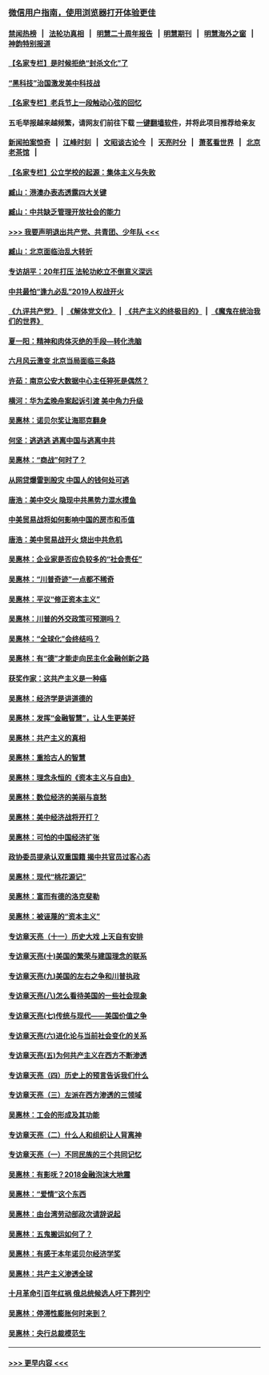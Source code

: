 ### [微信用户指南，使用浏览器打开体验更佳](https://github.com/gfw-breaker/banned-news1/blob/master/indexes/wechat-guide.md?t=0)
#### [禁闻热榜](热点新闻.md?t=0)  &nbsp;&nbsp;|&nbsp;&nbsp; [法轮功真相](https://github.com/gfw-breaker/truth/blob/master/README.md?t=0) &nbsp;&nbsp;|&nbsp;&nbsp; [明慧二十周年报告](https://github.com/gfw-breaker/mh-reports/blob/master/README.md?t=0) &nbsp;&nbsp;|&nbsp;&nbsp;[明慧期刊](https://github.com/gfw-breaker/mh-qikan) &nbsp;&nbsp;|&nbsp;&nbsp; [明慧海外之窗](https://github.com/gfw-breaker/mh-news/blob/master/README.md?t=0) &nbsp;&nbsp;|&nbsp;&nbsp; [神韵特别报道](https://github.com/gfw-breaker/mh-news/blob/master/shenyun.md?t=0)
#### [【名家专栏】是时候拒绝“封杀文化”了](../pages/nsc423/n11814093.md?t=02101433) 
#### [“黑科技”治国激发美中科技战](../pages/nsc423/n11638056.md?t=02101433) 
#### [【名家专栏】老兵节上一段触动心弦的回忆](../pages/nsc423/n11646016.md?t=02101433) 
#### 五毛举报越来越频繁，请网友们前往下载 [一键翻墙软件](https://github.com/gfw-breaker/ssr-accounts)，并将此项目推荐给亲友
#### [新闻拍案惊奇](https://github.com/gfw-breaker/banned-news1/blob/master/pages/link4.md) &nbsp;&nbsp;|&nbsp;&nbsp; [江峰时刻](https://github.com/gfw-breaker/banned-news1/blob/master/pages/link4.md) &nbsp;&nbsp;|&nbsp;&nbsp; [文昭谈古论今](https://github.com/gfw-breaker/banned-news1/blob/master/pages/link4.md) &nbsp;&nbsp;|&nbsp;&nbsp; [天亮时分](https://github.com/gfw-breaker/banned-news1/blob/master/pages/link4.md) &nbsp;&nbsp;|&nbsp;&nbsp; [萧茗看世界](https://github.com/gfw-breaker/banned-news1/blob/master/pages/link4.md) &nbsp;&nbsp;|&nbsp;&nbsp; [北京老茶馆](https://github.com/gfw-breaker/banned-news1/blob/master/pages/link4.md) &nbsp;&nbsp;|&nbsp;&nbsp; 
#### [【名家专栏】公立学校的起源：集体主义与失败](../pages/nsc423/n11601833.md?t=02101433) 
#### [臧山：港澳办表态透露四大关键](../pages/nsc423/n11421628.md?t=02101433) 
#### [臧山：中共缺乏管理开放社会的能力](../pages/nsc423/n11407457.md?t=02101433) 
#### [>>> 我要声明退出共产党、共青团、少年队 <<<](https://github.com/begood0513/goodnews/blob/master/quit/letter.md) 
#### [臧山：北京面临治乱大转折](../pages/nsc423/n11406895.md?t=02101433) 
#### [专访胡平：20年打压 法轮功屹立不倒意义深远](../pages/nsc423/n11398800.md?t=02101433) 
#### [中共最怕“逢九必乱”2019人权战开火](../pages/nsc423/n11385248.md?t=02101433) 
#### [《九评共产党》](https://github.com/begood0513/9ping.md/blob/master/README.md) &nbsp;|&nbsp; [《解体党文化》](../../../../jtdwh.md/blob/master/README.md)  &nbsp;|&nbsp; [《共产主义的终极目的》](../../../../gczydzjmd.md/blob/master/README.md) &nbsp;|&nbsp; [《魔鬼在统治我们的世界》](../../../../mgztzwmdsj.md/blob/master/README.md) 
#### [夏一阳：精神和肉体灭绝的手段—转化洗脑](../pages/nsc423/n11368250.md?t=02101433) 
#### [六月风云激变 北京当局面临三条路](../pages/nsc423/n11313668.md?t=02101433) 
#### [许茹：南京公安大数据中心主任猝死是偶然？](../pages/nsc423/n11064744.md?t=02101433) 
#### [横河：华为孟晚舟案起诉引渡 美中角力升级](../pages/nsc423/n11027230.md?t=02101433) 
#### [吴惠林：诺贝尔奖让海耶克翻身](../pages/nsc423/n10890049.md?t=02101433) 
#### [何坚：逃逃逃 逃离中国与逃离中共](../pages/nsc423/n10592891.md?t=02101433) 
#### [吴惠林：“商战”何时了？](../pages/nsc423/n10573558.md?t=02101433) 
#### [从网贷爆雷到股灾 中国人的钱何处可逃](../pages/nsc423/n10572800.md?t=02101433) 
#### [唐浩：美中交火 隐现中共黑势力混水摸鱼](../pages/nsc423/n10544040.md?t=02101433) 
#### [中美贸易战将如何影响中国的房市和币值](../pages/nsc423/n10543697.md?t=02101433) 
#### [唐浩：美中贸易战开火 烧出中共危机](../pages/nsc423/n10540126.md?t=02101433) 
#### [吴惠林：企业家是否应负较多的“社会责任”](../pages/nsc423/n10535022.md?t=02101433) 
#### [吴惠林：“川普奇迹”一点都不稀奇](../pages/nsc423/n10512808.md?t=02101433) 
#### [吴惠林：平议“修正资本主义”](../pages/nsc423/n10495724.md?t=02101433) 
#### [吴惠林：川普的外交政策可预测吗？](../pages/nsc423/n10462387.md?t=02101433) 
#### [吴惠林：“全球化”会终结吗？](../pages/nsc423/n10452838.md?t=02101433) 
#### [吴惠林：有“德”才能走向民主化金融创新之路](../pages/nsc423/n10432292.md?t=02101433) 
#### [获奖作家：这共产主义是一种癌](../pages/nsc423/n10431541.md?t=02101433) 
#### [吴惠林：经济学是讲道德的](../pages/nsc423/n10398014.md?t=02101433) 
#### [吴惠林：发挥“金融智慧”，让人生更美好](../pages/nsc423/n10375019.md?t=02101433) 
#### [吴惠林：共产主义的真相](../pages/nsc423/n10351394.md?t=02101433) 
#### [吴惠林：重拾古人的智慧](../pages/nsc423/n10337691.md?t=02101433) 
#### [吴惠林：理念永恒的《资本主义与自由》](../pages/nsc423/n10316274.md?t=02101433) 
#### [吴惠林：数位经济的美丽与哀愁](../pages/nsc423/n10292946.md?t=02101433) 
#### [吴惠林：美中经济战将开打？](../pages/nsc423/n10258825.md?t=02101433) 
#### [吴惠林：可怕的中国经济扩张](../pages/nsc423/n10219147.md?t=02101433) 
#### [政协委员提承认双重国籍 揭中共官员过客心态](../pages/nsc423/n10208809.md?t=02101433) 
#### [吴惠林：现代“桃花源记”](../pages/nsc423/n10185234.md?t=02101433) 
#### [吴惠林：富而有德的洛克斐勒](../pages/nsc423/n10142264.md?t=02101433) 
#### [吴惠林：被诬蔑的“资本主义”](../pages/nsc423/n10124816.md?t=02101433) 
#### [专访章天亮（十一）历史大戏 上天自有安排](../pages/nsc423/n10094905.md?t=02101433) 
#### [专访章天亮(十)美国的繁荣与建国理念的联系](../pages/nsc423/n10094899.md?t=02101433) 
#### [专访章天亮(九)美国的左右之争和川普执政](../pages/nsc423/n10094889.md?t=02101433) 
#### [专访章天亮(八)怎么看待美国的一些社会现象](../pages/nsc423/n10094857.md?t=02101433) 
#### [专访章天亮(七)传统与现代——美国价值之争](../pages/nsc423/n10093140.md?t=02101433) 
#### [专访章天亮(六)进化论与当前社会变化的关系](../pages/nsc423/n10092036.md?t=02101433) 
#### [专访章天亮(五)为何共产主义在西方不断渗透](../pages/nsc423/n10083620.md?t=02101433) 
#### [专访章天亮（四）历史上的预言告诉我们什么](../pages/nsc423/n10083606.md?t=02101433) 
#### [专访章天亮（三）左派在西方渗透的三领域](../pages/nsc423/n10081115.md?t=02101433) 
#### [吴惠林：工会的形成及其功能](../pages/nsc423/n10080633.md?t=02101433) 
#### [专访章天亮（二）什么人和组织让人背离神](../pages/nsc423/n10076637.md?t=02101433) 
#### [专访章天亮（一）不同民族的三个共同记忆](../pages/nsc423/n10074188.md?t=02101433) 
#### [吴惠林：有影呒？2018金融泡沫大地震](../pages/nsc423/n10040534.md?t=02101433) 
#### [吴惠林：“爱情”这个东西](../pages/nsc423/n10019423.md?t=02101433) 
#### [吴惠林：由台湾劳动部政次请辞说起](../pages/nsc423/n9979679.md?t=02101433) 
#### [吴惠林：五鬼搬运如何了？](../pages/nsc423/n9925338.md?t=02101433) 
#### [吴惠林：有感于本年诺贝尔经济学奖](../pages/nsc423/n9871883.md?t=02101433) 
#### [吴惠林：共产主义渗透全球](../pages/nsc423/n9812748.md?t=02101433) 
#### [十月革命引百年红祸 俄总统候选人吁下葬列宁](../pages/nsc423/n9810182.md?t=02101433) 
#### [吴惠林：停滞性膨胀何时来到？](../pages/nsc423/n9764136.md?t=02101433) 
#### [吴惠林：央行总裁模范生](../pages/nsc423/n9728134.md?t=02101433) 

----
#### [ >>> 更早内容 <<< ](../indexes/nsc423-earlier.md)
